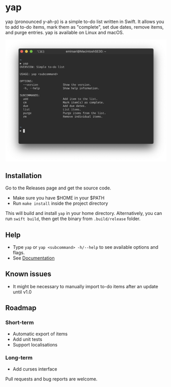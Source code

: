 # yap

yap (pronounced y-ah-p) is a simple to-do list written in Swift. It allows you to add to-do 
items, mark them as "complete", set due dates, remove items, and purge entries. yap is 
available on Linux and macOS.

![Main](.github/main.png)

## Installation

Go to the Releases page and get the source code.

* Make sure you have $HOME in your $PATH
* Run `make install` inside the project directory

This will build and install `yap` in your home directory. Alternatively, you can run
`swift build`, then get the binary from `.build/release` folder.

## Help

* Type `yap` or `yap <subcommand> -h/--help` to see available options and flags.
* See [Documentation](Documentation.md)

## Known issues

* It might be necessary to manually import to-do items after an update until v1.0

## Roadmap

### Short-term

* Automatic export of items
* Add unit tests
* Support localisations

### Long-term

* Add curses interface

Pull requests and bug reports are welcome.
